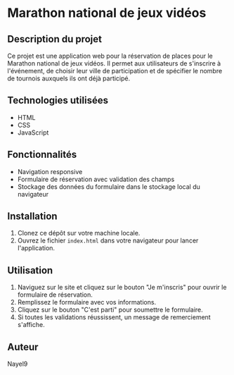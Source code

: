 # Marathon national de jeux vidéos

## Description du projet

Ce projet est une application web pour la réservation de places pour le Marathon national de jeux vidéos. Il permet aux utilisateurs de s'inscrire à l'événement, de choisir leur ville de participation et de spécifier le nombre de tournois auxquels ils ont déjà participé.

## Technologies utilisées

- HTML
- CSS
- JavaScript

## Fonctionnalités

- Navigation responsive
- Formulaire de réservation avec validation des champs
- Stockage des données du formulaire dans le stockage local du navigateur

## Installation

1. Clonez ce dépôt sur votre machine locale.
2. Ouvrez le fichier `index.html` dans votre navigateur pour lancer l'application.

## Utilisation

1. Naviguez sur le site et cliquez sur le bouton "Je m'inscris" pour ouvrir le formulaire de réservation.
2. Remplissez le formulaire avec vos informations.
3. Cliquez sur le bouton "C'est parti" pour soumettre le formulaire.
4. Si toutes les validations réussissent, un message de remerciement s'affiche.

## Auteur

Nayel9
